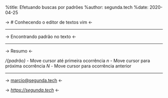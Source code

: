 %title: Efetuando buscas por padrões
%author: segunda.tech
%date: 2020-04-25

-> # Conhecendo o editor de textos vim <-

-------------------------------------------------

-> Encontrando padrão no texto <-

-------------------------------------------------

-> Resumo <-

*/{padrão}* - Move cursor até primeira ocorrência
*n*         - Move cursor para próxima ocorrência
*N*         - Move cursor para ocorrência anterior

-------------------------------------------------

-> marcio@segunda.tech <-

-> *https://segunda.tech* <-
